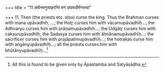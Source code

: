 +++
title = "11 अथैनमनुव्याहरन्ति मन उपावधीर्मनस्त्वा"

+++
11. Then (the priests etc. also) curse the king. Thus the Brahman curses with mana upāvadhiḥ, ...; the Hotr̥ curses him with vācamupāvadhīḥ...; the Adhvaryu curses him with prāņamupāvadhiḥ...; the Udgātr̥ curses him with cakṣurupāvadhīḥ; the Sadasya curses him with ātmānamupāvadhīḥ...: the sacrificer curses him with prajāpatimupāvadhīḥ...; the hotrakas curse him with aṅgānyupāvadhīḥ...; all the priests curses him with bhūtānyupāvadhīḥ...[^1]   


[^1]: All this is found to be given only by Āpastamba and Satyāṣāḍha.
